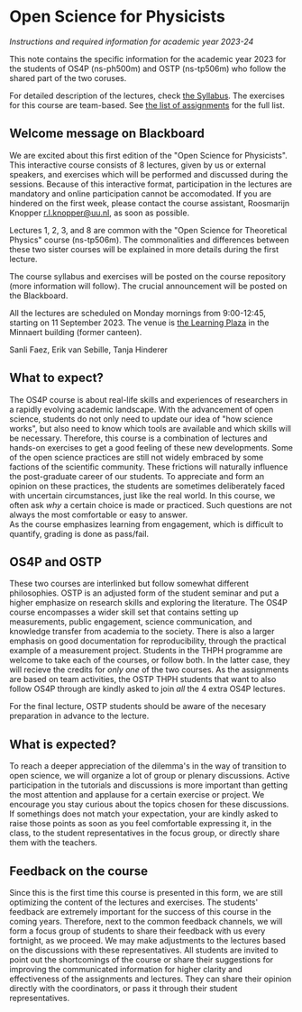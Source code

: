 # Open Science for Physicists
*Instructions and required information for academic year 2023-24*

This note contains the specific information for the academic year 2023 for the students of OS4P (ns-ph500m) and OSTP (ns-tp506m) who follow the shared part of the two coruses.

For detailed description of the lectures, check [the Syllabus](Syllabus_202x.md). The exercises for this course are team-based. See [the list of assignments](Exercises_2023.md) for the full list.

## Welcome message on Blackboard
We are excited about this first edition of the "Open Science for Physicists". This interactive course consists of 8 lectures, given by us or external speakers, and exercises which will be performed and discussed during the sessions. Because of this interactive format, participation in the lectures are mandatory and online participation cannot be accomodated. If you are hindered on the first week, please contact the course assistant, Roosmarijn Knopper r.l.knopper@uu.nl, as soon as possible.

Lectures 1, 2, 3, and 8 are common with the "Open Science for Theoretical Physics" course (ns-tp506m). The commonalities and differences between these two sister courses will be explained in more details during the first lecture.

The course syllabus and exercises will be posted on the course repository (more information will follow). The crucial announcement will be posted on the Blackboard.

All the lectures are scheduled on Monday mornings from 9:00-12:45, starting on 11 September 2023. 
The venue is [the Learning Plaza](https://www.uu.nl/en/education/future-learning-spaces/learning-spaces/learning-plaza) in the Minnaert building (former canteen).

Sanli Faez, Erik van Sebille, Tanja Hinderer

## What to expect? 
The OS4P course is about real-life skills and experiences of researchers in a rapidly evolving academic landscape. With the advancement of open science, students do not only need to update our idea of "how science works", but also need to know which tools are available and which skills will be necessary. Therefore, this course is a combination of lectures and hands-on exercises to get a good feeling of these new developments. 
Some of the open science practices are still not widely embraced by some factions of the scientific community. These frictions will naturally influence the post-graduate career of our students. To appreciate and form an opinion on these practices, the students are sometimes deliberately faced with uncertain circumstances, just like the real world. 
In this course, we often ask *why* a certain choice is made or practiced. Such questions are not always the most comfortable or easy to answer.  
As the course emphasizes learning from engagement, which is difficult to quantify, grading is done as pass/fail.

## OS4P and OSTP
These two courses are interlinked but follow somewhat different philosophies. OSTP is an adjusted form of the student seminar and put a higher emphasize on research skills and exploring the literature. The OS4P course encompasses a wider skill set that contains setting up measurements, public engagement, science communication, and knowledge transfer from academia to the society. There is also a larger emphasis on good documentation for reproducibility, through the practical example of a measurement project.
Students in the THPH programme are welcome to take each of the courses, or follow both. In the latter case, they will recieve the credits for *only one* of the two courses. 
As the assignments are based on team activities, the OSTP THPH students that want to also follow OS4P through are kindly asked to join _all_ the 4 extra OS4P lectures.

For the final lecture, OSTP students should be aware of the necesary preparation in advance to the lecture.

## What is expected?
To reach a deeper appreciation of the dilemma's in the way of transition to open science, we will organize a lot of group or plenary discussions. Active participation in the tutorials and discussions is more important than getting the most attention and applause for a certain exercise or project. 
We encourage you stay curious about the topics chosen for these discussions. If somethings does not match your expectation, your are kindly asked to raise those points as soon as you feel comfortable expressing it, in the class, to the student representatives in the focus group, or directly share them with the teachers.

## Feedback on the course
Since this is the first time this course is presented in this form, we are still optimizing the content of the lectures and exercises. The students' feedback are extremely important for the success of this course in the coming years. Therefore, next to the common feedback channels, we will form a focus group of students to share their feedback with us every fortnight, as we proceed. We may make adjustments to the lectures based on the discussions with these representatives. 
All students are invited to point out the shortcomings of the course or share their suggestions for improving the communicated information for higher clarity and effectiveness of the assignments and lectures. They can share their opinion directly with the coordinators, or pass it through their student representatives.

